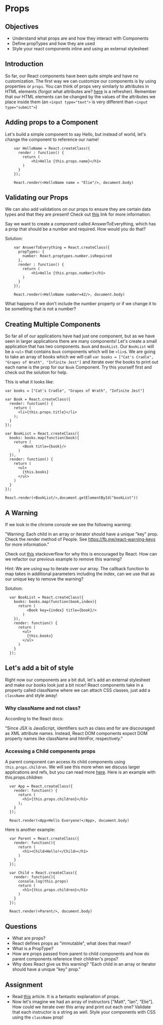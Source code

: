 # Props

## Objectives

- Understand what props are and how they interact with Components
- Define propTypes and how they are used
- Style your react components inline and using an external stylesheet

## Introduction

So far, our React components have been quite simple and have no customization. The first way we can customize our components is by using properties or `props`. You can think of props very similarly to attributes in HTML elements (forgot what attributes are? [here](https://www.google.com/search?q=html+attributes&oq=html+attributes&aqs=chrome..69i57l2j69i59j69i60l3.1677j0j1&sourceid=chrome&es_sm=119&ie=UTF-8) is a refresher). Remember that our HTML elements can be changed by the values of the attributes we place inside them (an `<input type="text">` is very different than `<input type="submit">`)

## Adding props to a Component

Let's build a simple component to say Hello, but instead of world, let's change the component to reference our name!

```
    var HelloName = React.createClass({
      render : function() {
        return (
            <h1>Hello {this.props.name}</h1>
        )
      }
    });

    React.render(<HelloName name = "Elie"/>, document.body)
```

## Validating our Props

We can also add validations on our props to ensure they are certain data types and that they are present! Check out [this](https://facebook.github.io/react/docs/reusable-components.html) link for more information. 

Say we want to create a component called AnswerToEverything, which has a prop that should be a number and required. How would you do that? 

Solution:

```
    var AnswerToEverything = React.createClass({
      propTypes: {
        number: React.proptypes.number.isRequired
      },
      render : function() {
        return (
            <h1>Hello {this.props.number}</h1>
        )
      }
    });

    React.render(<HelloName number=42/>, document.body)
```

What happens if we don't include the number property or if we change it to be something that is not a number?

## Creating Multiple Components

So far all of our applications have had just one component, but as we have seen in larger applications there are many components! Let's create a small application that has two components. `Book` and `BookList`. Our `BookList` will be a `<ul>` that contains `Book` components which will be `<li>`s. We are going to take an array of books which we will call `var books = ["Cat's Cradle", "Grapes of Wrath", "Infinite Jest"]` and iterate over the books to print out each name is the prop for our `Book` Component. Try this yourself first and check out the solution for help.

This is what it looks like:

```
var books = ["Cat's Cradle", "Grapes of Wrath", "Infinite Jest"]

var Book = React.createClass({
  render: function() {
    return (
      <li>{this.props.title}</li>
    );
  }
});

var BookList = React.createClass({
  books: books.map(function(book){
    return (
        <Book title={book}/>
      )
  }),
  render: function() {
    return (
      <ul>
        {this.books}
      </ul>
    )
  }
});

React.render(<BookList/>,document.getElementById("bookList"))  
```

## A Warning

If we look in the chrome console we see the following warning: 

"Warning: Each child in an array or iterator should have a unique "key" prop. Check the render method of People. See https://fb.me/react-warning-keys for more information."

Check out [this](http://stackoverflow.com/questions/28329382/understanding-unique-keys-for-array-children-in-react-js) stackoverflow for why this is encouraged by React. How can we refactor our previous example to remove this warning? 

Hint: We are using `map` to iterate over our array. The callback function to map takes in additional parameters including the index, can we use that as our unique key to remove the warning?

Solution:

```
  var BookList = React.createClass({
    books: books.map(function(book,index){
      return (
          <Book key={index} title={book}/>
        )
    }),
    render: function() {
      return (
        <ul>
          {this.books}
        </ul>
      )
    }
  });
```

## Let's add a bit of style

Right now our components are a bit dull, let's add an external stylesheet and make our books look just a bit nicer! React components take in a property called className where we can attach CSS classes, just add a `className` and style away!

### Why className and not class? 

According to the React docs:

"Since JSX is JavaScript, identifiers such as class and for are discouraged as XML attribute names. Instead, React DOM components expect DOM property names like className and htmlFor, respectively."

### Accessing a Child components props

A parent component can access its child components using `this.props.children`. We will see this more when we discuss larger applications and refs, but you can read more [here](https://facebook.github.io/react/tips/children-props-type.html). Here is an example with this.props.children

```
  var App = React.createClass({
    render: function() {
      return (
        <h1>{this.props.children}</h1>
      );
    }
  });

  React.render(<App>Hello Everyone!</App>, document.body)
```

Here is another example:

```
  var Parent = React.createClass({
    render: function(){
      return (
        <h1><Child>Hello!</Child></h1>
      )
    }
  });

  var Child = React.createClass({
    render: function(){
      console.log(this.props)
      return (
        <h1>{this.props.children}</h1>
      )
    }
  });

  React.render(<Parent/>, document.body)
```

## Questions

* What are props?
* React defines props as "immutable", what does that mean?
* What is a PropType?
* How are props passed from parent to child components and how do parent components reference their children's props?
* Why does React give us this warning? "Each child in an array or iterator should have a unique "key" prop."

## Assignment 

* Read [this](https://medium.com/react-tutorials/react-properties-ef11cd55caa0) article. It is a fantastic explanation of props. 
* Now let's imagine we had an array of instructors ["Matt", "Ian", "Elie"]. How could we iterate over this array and print out each one? Validate that each instructor is a string as well. Style your components with CSS using the `className` prop!
